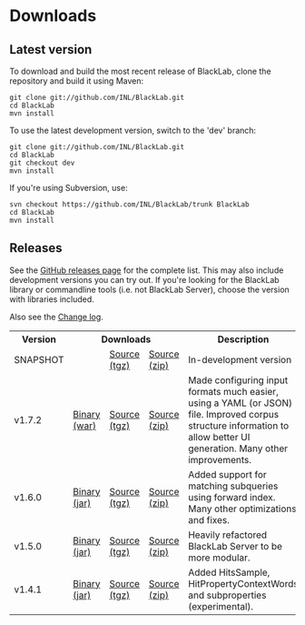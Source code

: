 # Downloads

## Latest version

To download and build the most recent release of BlackLab, clone the repository and build it using Maven:

	git clone git://github.com/INL/BlackLab.git
	cd BlackLab
	mvn install
	
To use the latest development version, switch to the 'dev' branch:

	git clone git://github.com/INL/BlackLab.git
	cd BlackLab
	git checkout dev
	mvn install
	
If you're using Subversion, use:

	svn checkout https://github.com/INL/BlackLab/trunk BlackLab
	cd BlackLab
	mvn install

## Releases

See the [GitHub releases page](https://github.com/INL/BlackLab/releases/) for the complete list. This may also include development versions you can try out. If you're looking for the BlackLab library or commandline tools (i.e. not BlackLab Server), choose the version with libraries included.

Also see the [Change log](changelog.html).

<table>
	<tbody>
		<tr>
			<th>Version</th>
			<th colspan='3'>Downloads</th>
			<th>Description</th>
		</tr>
		<tr>
			<td>SNAPSHOT</td>
			<td></td>
			<td><a href='https://github.com/INL/BlackLab/archive/master.tar.gz'>Source (tgz)</a></td>
			<td><a href='https://github.com/INL/BlackLab/archive/master.zip'>Source (zip)</a></td>
			<td>In-development version</td>
		</tr>
		<tr>
			<td>v1.7.2</td>
			<td><a href='https://github.com/INL/BlackLab/releases/download/v1.7.2/blacklab-server-1.7.2.war'>Binary (war)</a></td>
			<td><a href='https://github.com/INL/BlackLab/archive/v1.7.2.tar.gz'>Source (tgz)</a></td>
			<td><a href='https://github.com/INL/BlackLab/archive/v1.7.2.zip'>Source (zip)</a></td>
			<td>Made configuring input formats much easier, using a YAML (or JSON) file. Improved corpus structure information to allow better UI generation. Many other improvements.</td>
		</tr>
		<tr>
			<td>v1.6.0</td>
			<td><a href='https://github.com/INL/BlackLab/releases/download/v1.6.0/blacklab-1.6.0.jar'>Binary (jar)</a></td>
			<td><a href='https://github.com/INL/BlackLab/archive/v1.6.0.tar.gz'>Source (tgz)</a></td>
			<td><a href='https://github.com/INL/BlackLab/archive/v1.6.0.zip'>Source (zip)</a></td>
			<td>Added support for matching subqueries using forward index. Many other optimizations and fixes.</td>
		</tr>
		<tr>
			<td>v1.5.0</td>
			<td><a href='https://github.com/INL/BlackLab/releases/download/v1.5.0/blacklab-1.5.0.jar'>Binary (jar)</a></td>
			<td><a href='https://github.com/INL/BlackLab/archive/v1.5.0.tar.gz'>Source (tgz)</a></td>
			<td><a href='https://github.com/INL/BlackLab/archive/v1.5.0.zip'>Source (zip)</a></td>
			<td>Heavily refactored BlackLab Server to be more modular.</td>
		</tr>
		<tr>
			<td>v1.4.1</td>
			<td><a href='https://github.com/INL/BlackLab/releases/download/v1.4.1/blacklab-1.4.1.jar'>Binary (jar)</a></td>
			<td><a href='https://github.com/INL/BlackLab/archive/v1.4.1.tar.gz'>Source (tgz)</a></td>
			<td><a href='https://github.com/INL/BlackLab/archive/v1.4.1.zip'>Source (zip)</a></td>
			<td>Added HitsSample, HitPropertyContextWords and subproperties (experimental).</td>
		</tr>
	</tbody>
</table>
